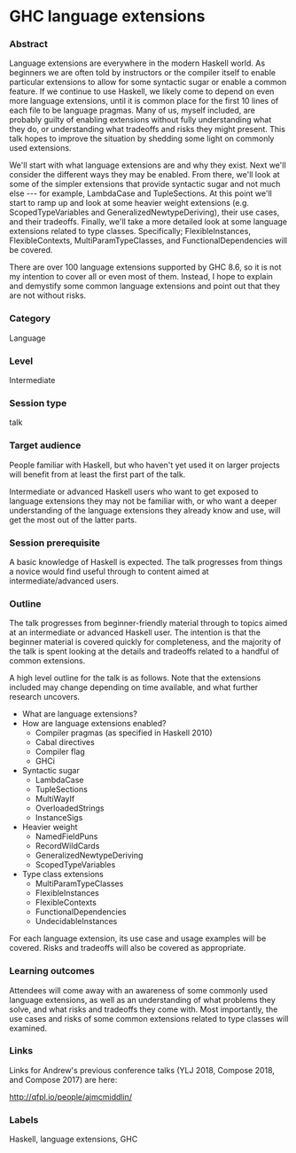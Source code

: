 # GHC language extensions

### Abstract

Language extensions are everywhere in the modern Haskell world. As beginners we are often told by instructors or the compiler itself to enable particular extensions to allow for some syntactic sugar or enable a common feature. If we continue to use Haskell, we likely come to depend on even more language extensions, until it is common place for the first 10 lines of each file to be language pragmas. Many of us, myself included, are probably guilty of enabling extensions without fully understanding what they do, or understanding what tradeoffs and risks they might present. This talk hopes to improve the situation by shedding some light on commonly used extensions.

We'll start with what language extensions are and why they exist. Next we'll consider the different ways they may be enabled. From there, we'll look at some of the simpler extensions that provide syntactic sugar and not much else --- for example, LambdaCase and TupleSections. At this point we'll start to ramp up and look at some heavier weight extensions (e.g. ScopedTypeVariables and GeneralizedNewtypeDeriving), their use cases, and their tradeoffs. Finally, we'll take a more detailed look at some language extensions related to type classes. Specifically; FlexibleInstances, FlexibleContexts, MultiParamTypeClasses, and FunctionalDependencies will be covered.

There are over 100 language extensions supported by GHC 8.6, so it is not my intention to cover all or even most of them. Instead, I hope to explain and demystify some common language extensions and point out that they are not without risks.

### Category

Language

### Level

Intermediate

### Session type

talk

### Target audience

People familiar with Haskell, but who haven't yet used it on larger projects will benefit from at least the first part of the talk.

Intermediate or advanced Haskell users who want to get exposed to language extensions they may not be familiar with, or who want a deeper understanding of the language extensions they already know and use, will get the most out of the latter parts.

### Session prerequisite

A basic knowledge of Haskell is expected. The talk progresses from things a novice would find useful through to content aimed at intermediate/advanced users.

### Outline

The talk progresses from beginner-friendly material through to topics aimed at an intermediate or advanced Haskell user. The intention is that the beginner material is covered quickly for completeness, and the majority of the talk is spent looking at the details and tradeoffs related to a handful of common extensions.

A high level outline for the talk is as follows. Note that the extensions included may change depending on time available, and what further research uncovers. 

- What are language extensions?
- How are language extensions enabled?
   + Compiler pragmas (as specified in Haskell 2010)
   + Cabal directives
   + Compiler flag
   + GHCi
- Syntactic sugar
   + LambdaCase
   + TupleSections
   + MultiWayIf
   + OverloadedStrings
   + InstanceSigs
- Heavier weight
   + NamedFieldPuns
   + RecordWildCards
   + GeneralizedNewtypeDeriving
   + ScopedTypeVariables
- Type class extensions
   + MultiParamTypeClasses
   + FlexibleInstances
   + FlexibleContexts
   + FunctionalDependencies
   + UndecidableInstances
   
For each language extension, its use case and usage examples will be covered. Risks and tradeoffs will also be covered as appropriate.

### Learning outcomes

Attendees will come away with an awareness of some commonly used language extensions, as well as an understanding of what problems they solve, and what risks and tradeoffs they come with. Most importantly, the use cases and risks of some common extensions related to type classes will examined.

### Links

Links for Andrew's previous conference talks (YLJ 2018, Compose 2018, and Compose 2017) are here:

http://qfpl.io/people/ajmcmiddlin/

### Labels

Haskell, language extensions, GHC

